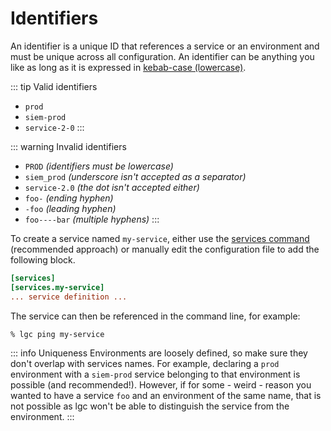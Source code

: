# Identifiers

An identifier is a unique ID that references a service or an environment and must be unique across all configuration. An identifier can be anything you like as long as it is expressed in [kebab-case (lowercase)](https://developer.mozilla.org/en-US/docs/Glossary/Kebab_case).

::: tip Valid identifiers

- `prod`
- `siem-prod`
- `service-2-0`
  :::

::: warning Invalid identifiers

- `PROD` _(identifiers must be lowercase)_
- `siem_prod` _(underscore isn't accepted as a separator)_
- `service-2.0` _(the dot isn't accepted either)_
- `foo-` _(ending hyphen)_
- `-foo` _(leading hyphen)_
- `foo----bar` _(multiple hyphens)_
  :::

To create a service named `my-service`, either use the [services command](../commands/services.md) (recommended approach) or manually edit the configuration file to add the following block.

```toml
[services]
[services.my-service]
... service definition ...
```

The service can then be referenced in the command line, for example:

```sh
% lgc ping my-service
```

::: info Uniqueness
Environments are loosely defined, so make sure they don't overlap with services names. For example, declaring a `prod` environment with a `siem-prod` service belonging to that environment is possible (and recommended!). However, if for some - weird - reason you wanted to have a service `foo` and an environment of the same name, that is not possible as lgc won't be able to distinguish the service from the environment.
:::

